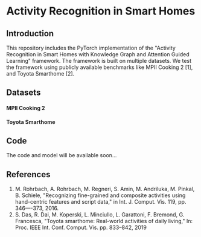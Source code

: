 # Activity Recognition in Smart Homes

## Introduction
This repository includes the PyTorch implementation of the "Activity Recognition in Smart Homes with Knowledge Graph and Attention Guided Learning" framework. The framework is built on multiple datasets. We test the framework using publicly available benchmarks like MPII Cooking 2 [1], and Toyota Smarthome [2].



## Datasets
#### MPII Cooking 2


#### Toyota Smarthome


## Code
The code and model will be available soon...

## References
1. M. Rohrbach, A. Rohrbach, M. Regneri, S. Amin, M. Andriluka, M. Pinkal, B. Schiele, "Recognizing fine-grained and composite activities using hand-centric features and script data," in Int. J. Comput. Vis. 119, pp. 346—-373, 2016.
2. S. Das, R. Dai, M. Koperski, L. Minciullo, L. Garattoni, F. Bremond, G. Francesca, "Toyota smarthome: Real-world activities of daily living," In: Proc. IEEE Int. Conf. Comput. Vis. pp. 833–842, 2019
